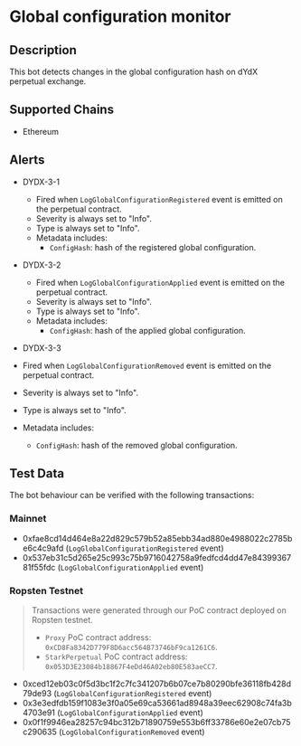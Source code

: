 # Global configuration monitor

## Description

This bot detects changes in the global configuration hash on dYdX perpetual exchange.

## Supported Chains

- Ethereum

## Alerts

- DYDX-3-1

  - Fired when `LogGlobalConfigurationRegistered` event is emitted on the perpetual contract.
  - Severity is always set to "Info".
  - Type is always set to "Info".
  - Metadata includes:
    - `ConfigHash`: hash of the registered global configuration.

- DYDX-3-2

  - Fired when `LogGlobalConfigurationApplied` event is emitted on the perpetual contract.
  - Severity is always set to "Info".
  - Type is always set to "Info".
  - Metadata includes:
    - `ConfigHash`: hash of the applied global configuration.

- DYDX-3-3
- Fired when `LogGlobalConfigurationRemoved` event is emitted on the perpetual contract.
- Severity is always set to "Info".
- Type is always set to "Info".
- Metadata includes:
  - `ConfigHash`: hash of the removed global configuration.

## Test Data

The bot behaviour can be verified with the following transactions:

### Mainnet

- 0xfae8cd14d464e8a22d829c579b52a85ebb34ad880e4988022c2785be6c4c9afd (`LogGlobalConfigurationRegistered` event)
- 0x537eb31c5d265e25c993c75b9716042758a9fedfcd4dd47e8439936781f55fdc (`LogGlobalConfigurationApplied` event)

### Ropsten Testnet

> Transactions were generated through our PoC contract deployed on Ropsten testnet.
>
> - `Proxy` PoC contract address: `0xCD8Fa8342D779F8D6acc564B73746bF9ca1261C6`.
> - `StarkPerpetual` PoC contract address: `0x053D3E23084b18867F4eDd46A02eb80E583aeCC7`.

- 0xced12eb03c0f5d3bc1f2c7fc341207b6b07ce7b80290bfe36118fb428d79de93 (`LogGlobalConfigurationRegistered` event)
- 0x3e3edfdb159f1083e3f0a05e69ca53661ad8948a39eec62908c74fa3b4703e91 (`LogGlobalConfigurationApplied` event)
- 0x0f1f9946ea28257c94bc312b71890759e553b6ff33786e60e2e07cb75c290635 (`LogGlobalConfigurationRemoved` event)
